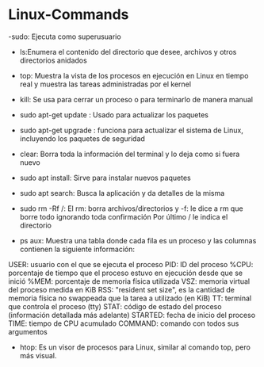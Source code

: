 # Linux-Commands

-sudo: Ejecuta como superusuario

- ls:Enumera el contenido del directorio que desee, archivos y otros directorios anidados

- top: Muestra la vista de los procesos en ejecución en Linux en tiempo real y muestra las tareas administradas por el kernel

- kill: Se usa para cerrar un proceso o para terminarlo de manera manual

- sudo apt-get update : Usado para actualizar los paquetes

- sudo apt-get upgrade : funciona para actualizar el sistema de Linux, incluyendo los paquetes de seguridad

- clear: Borra toda la información del terminal y lo deja como si fuera nuevo

- sudo apt install: Sirve para instalar nuevos paquetes

- sudo apt search: Busca la aplicación y da detalles de la misma

- sudo rm -Rf /: El rm: borra archivos/directorios
 y -f: le dice a rm que borre todo ignorando toda confirmación 
 Por último / le indica el directorio 

- ps aux: Muestra una tabla donde cada fila es un proceso y las columnas contienen la siguiente información:

USER: usuario con el que se ejecuta el proceso
PID: ID del proceso
%CPU: porcentaje de tiempo que el proceso estuvo en ejecución desde que se inició
%MEM: porcentaje de memoria física utilizada
VSZ: memoria virtual del proceso medida en KiB
RSS: "resident set size", es la cantidad de memoria física no swappeada que la tarea a utilizado (en KiB)
TT: terminal que controla el proceso (tty)
STAT: código de estado del proceso (información detallada más adelante)
STARTED: fecha de inicio del proceso
TIME: tiempo de CPU acumulado
COMMAND: comando con todos sus argumentos

- htop: Es un visor de procesos para Linux, similar al comando top, pero más visual.




